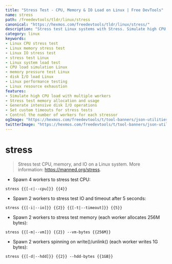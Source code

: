 ```yaml
---
title: "Stress Test - CPU, Memory & IO Load on Linux | Free DevTools"
name: stress
path: /freedevtools/tldr/linux/stress
canonical: "https://hexmos.com/freedevtools/tldr/linux/stress/"
description: "Stress test Linux systems with Stress. Simulate high CPU load, memory pressure, and I/O bottlenecks. Free online tool, no registration required."
category: linux
keywords:
- Linux CPU stress test
- Linux memory stress test
- Linux IO stress test
- stress test Linux
- Linux system load test
- CPU load simulation Linux
- memory pressure test Linux
- disk I/O load Linux
- Linux performance testing
- Linux resource exhaustion
features:
- Simulate high CPU load with multiple workers
- Stress test memory allocation and usage
- Generate intensive disk I/O operations
- Set custom timeouts for stress tests
- Control the number of workers for each stressor
ogImage: "https://hexmos.com/freedevtools/t/tool-banners/json-utilities-banner.png"
twitterImage: "https://hexmos.com/freedevtools/t/tool-banners/json-utilities-banner.png"
---
```


# stress

> Stress test CPU, memory, and IO on a Linux system.
> More information: <https://manned.org/stress>.

- Spawn 4 workers to stress test CPU:

`stress {{[-c|--cpu]}} {{4}}`

- Spawn 2 workers to stress test IO and timeout after 5 seconds:

`stress {{[-i|--io]}} {{2}} {{[-t|--timeout]}} {{5}}`

- Spawn 2 workers to stress test memory (each worker allocates 256M bytes):

`stress {{[-m|--vm]}} {{2}} --vm-bytes {{256M}}`

- Spawn 2 workers spinning on write()/unlink() (each worker writes 1G bytes):

`stress {{[-d|--hdd]}} {{2}} --hdd-bytes {{1GB}}`
